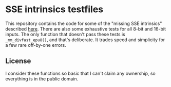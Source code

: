 # SSE intrinsics testfiles

This repository contains the code for some of the "missing SSE intrinsics" described [here](http://www.alfredklomp.com/programming/sse-intrinsics).
There are also some exhaustive tests for all 8-bit and 16-bit inputs.
The only function that doesn't pass these tests is `_mm_divfast_epu8()`, and that's deliberate.
It trades speed and simplicity for a few rare off-by-one errors.

## License

I consider these functions so basic that I can't claim any ownership, so everything is in the public domain.

